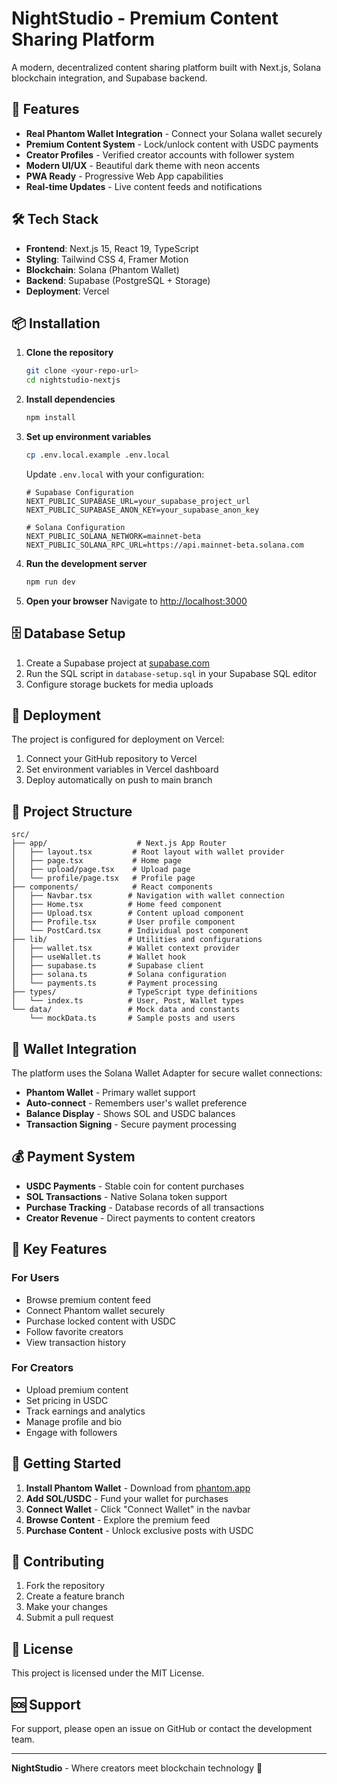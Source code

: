# NightStudio - Premium Content Sharing Platform

A modern, decentralized content sharing platform built with Next.js, Solana blockchain integration, and Supabase backend.

## 🚀 Features

- **Real Phantom Wallet Integration** - Connect your Solana wallet securely
- **Premium Content System** - Lock/unlock content with USDC payments
- **Creator Profiles** - Verified creator accounts with follower system
- **Modern UI/UX** - Beautiful dark theme with neon accents
- **PWA Ready** - Progressive Web App capabilities
- **Real-time Updates** - Live content feeds and notifications

## 🛠️ Tech Stack

- **Frontend**: Next.js 15, React 19, TypeScript
- **Styling**: Tailwind CSS 4, Framer Motion
- **Blockchain**: Solana (Phantom Wallet)
- **Backend**: Supabase (PostgreSQL + Storage)
- **Deployment**: Vercel

## 📦 Installation

1. **Clone the repository**
   ```bash
   git clone <your-repo-url>
   cd nightstudio-nextjs
   ```

2. **Install dependencies**
   ```bash
   npm install
   ```

3. **Set up environment variables**
   ```bash
   cp .env.local.example .env.local
   ```
   
   Update `.env.local` with your configuration:
   ```env
   # Supabase Configuration
   NEXT_PUBLIC_SUPABASE_URL=your_supabase_project_url
   NEXT_PUBLIC_SUPABASE_ANON_KEY=your_supabase_anon_key

   # Solana Configuration
   NEXT_PUBLIC_SOLANA_NETWORK=mainnet-beta
   NEXT_PUBLIC_SOLANA_RPC_URL=https://api.mainnet-beta.solana.com
   ```

4. **Run the development server**
   ```bash
   npm run dev
   ```

5. **Open your browser**
   Navigate to [http://localhost:3000](http://localhost:3000)

## 🗄️ Database Setup

1. Create a Supabase project at [supabase.com](https://supabase.com)
2. Run the SQL script in `database-setup.sql` in your Supabase SQL editor
3. Configure storage buckets for media uploads

## 🔗 Deployment

The project is configured for deployment on Vercel:

1. Connect your GitHub repository to Vercel
2. Set environment variables in Vercel dashboard
3. Deploy automatically on push to main branch

## 🎨 Project Structure

```
src/
├── app/                    # Next.js App Router
│   ├── layout.tsx         # Root layout with wallet provider
│   ├── page.tsx           # Home page
│   ├── upload/page.tsx    # Upload page
│   └── profile/page.tsx   # Profile page
├── components/            # React components
│   ├── Navbar.tsx        # Navigation with wallet connection
│   ├── Home.tsx          # Home feed component
│   ├── Upload.tsx        # Content upload component
│   ├── Profile.tsx       # User profile component
│   └── PostCard.tsx      # Individual post component
├── lib/                  # Utilities and configurations
│   ├── wallet.tsx        # Wallet context provider
│   ├── useWallet.ts      # Wallet hook
│   ├── supabase.ts       # Supabase client
│   ├── solana.ts         # Solana configuration
│   └── payments.ts       # Payment processing
├── types/                # TypeScript type definitions
│   └── index.ts          # User, Post, Wallet types
└── data/                 # Mock data and constants
    └── mockData.ts       # Sample posts and users
```

## 🔐 Wallet Integration

The platform uses the Solana Wallet Adapter for secure wallet connections:

- **Phantom Wallet** - Primary wallet support
- **Auto-connect** - Remembers user's wallet preference
- **Balance Display** - Shows SOL and USDC balances
- **Transaction Signing** - Secure payment processing

## 💰 Payment System

- **USDC Payments** - Stable coin for content purchases
- **SOL Transactions** - Native Solana token support
- **Purchase Tracking** - Database records of all transactions
- **Creator Revenue** - Direct payments to content creators

## 🎯 Key Features

### For Users
- Browse premium content feed
- Connect Phantom wallet securely
- Purchase locked content with USDC
- Follow favorite creators
- View transaction history

### For Creators
- Upload premium content
- Set pricing in USDC
- Track earnings and analytics
- Manage profile and bio
- Engage with followers

## 🚀 Getting Started

1. **Install Phantom Wallet** - Download from [phantom.app](https://phantom.app)
2. **Add SOL/USDC** - Fund your wallet for purchases
3. **Connect Wallet** - Click "Connect Wallet" in the navbar
4. **Browse Content** - Explore the premium feed
5. **Purchase Content** - Unlock exclusive posts with USDC

## 🤝 Contributing

1. Fork the repository
2. Create a feature branch
3. Make your changes
4. Submit a pull request

## 📄 License

This project is licensed under the MIT License.

## 🆘 Support

For support, please open an issue on GitHub or contact the development team.

---

**NightStudio** - Where creators meet blockchain technology 🚀
